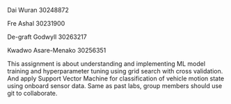 Dai Wuran 30248872

Fre Ashal 30231900

De-graft Godwyll 30263217

Kwadwo Asare-Menako 30256351

This assignment is about understanding and implementing ML model training and hyperparameter tuning using grid search with cross validation. And apply Support Vector Machine for classification of vehicle motion state using onboard sensor data. Same as past labs, group members should use git to collaborate.